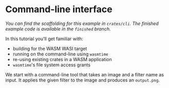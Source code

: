 # Command-line interface

_You can find the scaffolding for this example in `crates/cli`.
The finished example code is available in the `finished` branch._

In this tutorial you'll get familiar with:

* building for the WASM WASI target
* running on the command-line using `wasmtime`
* re-using existing crates in a WASM application
* `wasmtime`'s file system access grants

We start with a command-line tool that takes an image and a filter name as input.
It applies the given filter to the image and produces an `output.png`.
